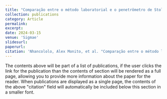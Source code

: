 ```yaml
---
title: "Comparação entre o método laboratorial e o penetrômetro de Stolf na análise da densidade do solo: um estudo utilizando abordagens geoestatísticas"
collection: publications
category: Article
permalink: 
excerpt: 
date: 2024-03-15
venue: 'Sigmae' 
slidesurl: 
paperurl: 
citation: 'Nhancololo, Alex Monito, et al. "Comparação entre o método laboratorial e o penetrômetro de Stolf na análise da densidade do solo: um estudo utilizando abordagens geoestatísticas." Sigmae 13.1 (2024): 63-78.'
---
```


The contents above will be part of a list of publications, if the user clicks the link for the publication than the contents of section will be rendered as a full page, allowing you to provide more information about the paper for the reader. When publications are displayed as a single page, the contents of the above "citation" field will automatically be included below this section in a smaller font.
